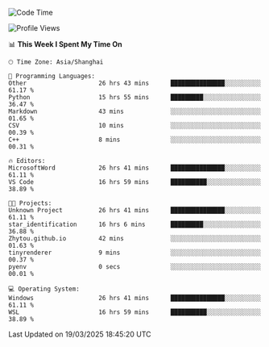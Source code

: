 <!--START_SECTION:waka-->
![Code Time](http://img.shields.io/badge/Code%20Time-2%2C431%20hrs%209%20mins-blue)

![Profile Views](http://img.shields.io/badge/Profile%20Views-1-blue)

📊 **This Week I Spent My Time On** 

```text
🕑︎ Time Zone: Asia/Shanghai

💬 Programming Languages: 
Other                    26 hrs 43 mins      ███████████████░░░░░░░░░░   61.17 % 
Python                   15 hrs 55 mins      █████████░░░░░░░░░░░░░░░░   36.47 % 
Markdown                 43 mins             ░░░░░░░░░░░░░░░░░░░░░░░░░   01.65 % 
CSV                      10 mins             ░░░░░░░░░░░░░░░░░░░░░░░░░   00.39 % 
C++                      8 mins              ░░░░░░░░░░░░░░░░░░░░░░░░░   00.31 % 

🔥 Editors: 
MicrosoftWord            26 hrs 41 mins      ███████████████░░░░░░░░░░   61.11 % 
VS Code                  16 hrs 59 mins      ██████████░░░░░░░░░░░░░░░   38.89 % 

🐱‍💻 Projects: 
Unknown Project          26 hrs 41 mins      ███████████████░░░░░░░░░░   61.11 % 
star_identification      16 hrs 6 mins       █████████░░░░░░░░░░░░░░░░   36.88 % 
Zhytou.github.io         42 mins             ░░░░░░░░░░░░░░░░░░░░░░░░░   01.63 % 
tinyrenderer             9 mins              ░░░░░░░░░░░░░░░░░░░░░░░░░   00.37 % 
pyenv                    0 secs              ░░░░░░░░░░░░░░░░░░░░░░░░░   00.01 % 

💻 Operating System: 
Windows                  26 hrs 41 mins      ███████████████░░░░░░░░░░   61.11 % 
WSL                      16 hrs 59 mins      ██████████░░░░░░░░░░░░░░░   38.89 % 
```


 Last Updated on 19/03/2025 18:45:20 UTC
<!--END_SECTION:waka-->